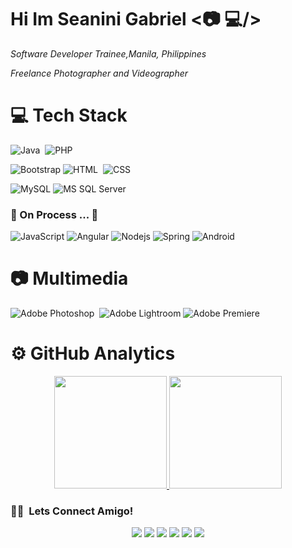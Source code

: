 # Hi Im Seanini Gabriel <:camera: :computer:/>

 _Software Developer Trainee,Manila, Philippines_	
 
 _Freelance Photographer and Videographer_
 
# :computer: Tech Stack
![Java](https://img.shields.io/badge/-Java-05122A?style=flat&logo=Java&logoColor=FFA518)&nbsp;
![PHP](http://img.shields.io/badge/-PHP-05122A?style=flat-square&logo=PHP&logoColor=232531)


![Bootstrap](https://img.shields.io/badge/-Bootstrap-05122A?style=flat&logo=bootstrap&logoColor=563D7C)
![HTML](https://img.shields.io/badge/-HTML-05122A?style=flat&logo=HTML5)&nbsp;
![CSS](https://img.shields.io/badge/-CSS-05122A?style=flat&logo=CSS3&logoColor=1572B6)&nbsp;


![MySQL](http://img.shields.io/badge/-MySQL-05122A?style=flat&logo=mysql&logoColor=f29111)
![MS SQL Server](http://img.shields.io/badge/-MS%20SQL%20Server-05122A?style=flat&logo=microsoft-sql-server&logoColor=ffffff)

### 🚧 On Process ... 🚧 
![JavaScript](https://img.shields.io/badge/-JavaScript-%23F7DF1C?style=flat&logo=javascript&logoColor=000000&labelColor=%23F7DF1C&color=%23FFCE5A)
![Angular](https://img.shields.io/badge/-Angular-%23282C34?style=flat&logo=angular)
![Nodejs](https://img.shields.io/badge/-Nodejs-black?style=flat&logo=Node.js)
![Spring](http://img.shields.io/badge/-Spring-6DB33F?style=flat&logo=spring&logoColor=ffffff)
![Android](http://img.shields.io/badge/-Android-3DDC84?style=flat&logo=android&logoColor=ffffff)


# :camera: Multimedia

![Adobe Photoshop](https://img.shields.io/badge/-Photoshop-05122A?style=flat&logo=adobe-photoshop)&nbsp;
![Adobe Lightroom](https://img.shields.io/badge/-Lightroom-05122A?style=flat-square&logo=adobe-lightroom)
![Adobe Premiere](http://img.shields.io/badge/-Premiere%20Pro-05122A?style=flat-square&logo=adobe-premiere-pro)

# ⚙️ GitHub Analytics

<p align="center">
<a href="https://github.com/AVS1508">
  <img height="180em" src="https://github-readme-stats-eight-theta.vercel.app/api?username=seaninigabriel15&show_icons=true&theme=algolia&include_all_commits=true&count_private=true"/>
  <img height="180em" src="https://github-readme-stats-eight-theta.vercel.app/api/top-langs/?username=seaninigabriel15&layout=compact&langs_count=8&theme=algolia"/>
</a>
</p>

### 🤝🏻 &nbsp;Lets Connect Amigo!

<p align="center">
 <a href="https://www.facebook.com/seaninigabriel"><img src="https://img.shields.io/badge/-SeanGabriel-1877F2?style=flat&logo=Facebook&logoColor=white"/></a>
 <a href="https://www.instagram.com/seaninigabriel/"><img src="https://img.shields.io/badge/-@seaninigabriel-E4405F?style=flat&logo=Instagram&logoColor=white"/></a>
 <a href="https://www.twitter.com/ursatisfacSEAN"><img src="https://img.shields.io/badge/-ursatisfacSEAN-1DA1F2?style=flat&logo=Twitter&logoColor=white"/></a>
 <a href="https://www.youtube.com/channel/UCeD_1--dY8iqs6E9ulHKSCw"><img src="https://img.shields.io/badge/-Seanini%20Gabriel-FF0000?style=flat&logo=Youtube&logoColor=white"/></a>
 <a href="https://linkedin.com/in/sean-gabriel-89703112a/"><img src="https://img.shields.io/badge/-Sean%20Gabriel-0077B5?style=flat&logo=Linkedin&logoColor=white"/></a>
 <a href="mailto:joannaseangabriel@gmail.com"><img src="https://img.shields.io/badge/-joannaseangabriel@gmail.com-D14836?style=flat&logo=Gmail&logoColor=white"/></a>
</p>
